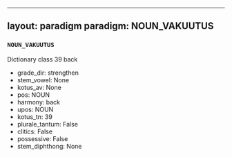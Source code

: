 
---
layout: paradigm
paradigm: NOUN_VAKUUTUS
---
### ` NOUN_VAKUUTUS `

Dictionary class 39 back
* grade_dir: strengthen
* stem_vowel: None
* kotus_av: None
* pos: NOUN
* harmony: back
* upos: NOUN
* kotus_tn: 39
* plurale_tantum: False
* clitics: False
* possessive: False
* stem_diphthong: None
